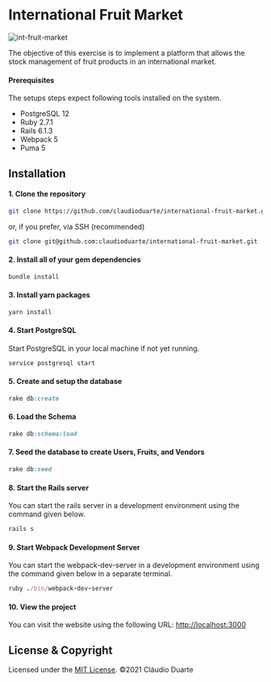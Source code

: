 # International Fruit Market

![int-fruit-market](https://user-images.githubusercontent.com/4729521/147421697-349651c3-8b9d-4e53-baf5-81394668991e.png)

The objective of this exercise is to implement a platform that allows the stock management of fruit products in an international market.

#### Prerequisites

The setups steps expect following tools installed on the system.

- PostgreSQL 12
- Ruby 2.7.1
- Rails 6.1.3
- Webpack 5
- Puma 5

## Installation

#### 1. Clone the repository

```bash
git clone https://github.com/claudioduarte/international-fruit-market.git
```

or, if you prefer, via SSH (recommended)

```bash
git clone git@github.com:claudioduarte/international-fruit-market.git
```

#### 2. Install all of your gem dependencies

```ruby
bundle install
```

#### 3. Install yarn packages

```ruby
yarn install
```

#### 4. Start PostgreSQL

Start PostgreSQL in your local machine if not yet running.

```ruby
service postgresql start
```

#### 5. Create and setup the database

```ruby
rake db:create
```

#### 6. Load the Schema

```ruby
rake db:schema:load
```

#### 7. Seed the database to create Users, Fruits, and Vendors

```ruby
rake db:seed
```

#### 8. Start the Rails server

You can start the rails server in a development environment using the command given below.

```ruby
rails s
```

#### 9. Start Webpack Development Server

You can start the webpack-dev-server in a development environment using the command given below in a separate terminal.

```ruby
ruby ./bin/webpack-dev-server
```

#### 10. View the project

You can visit the website using the following URL: [http://localhost:3000](http://localhost:3000)

## License & Copyright
Licensed under the [MIT License](LICENSE). ©2021 Cláudio Duarte

